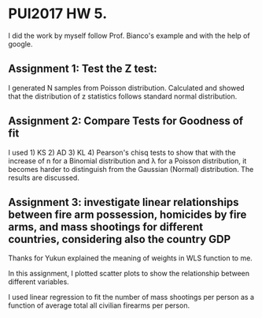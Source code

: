 # PUI2017 HW 5.

I did the work by myself follow Prof. Bianco's example and with the help of google.

## Assignment 1: Test the Z test: 

I generated N samples from Poisson distribution. Calculated and showed that the distribution of z statistics follows standard normal distribution.

## Assignment 2: Compare Tests for Goodness of fit

I used 1) KS 2) AD 3) KL 4) Pearson's chisq tests to show that with the increase of n for a Binomial distribution and λ for a Poisson distribution, it becomes harder to distinguish from the Gaussian (Normal) distribution. The results are discussed.

## Assignment 3: investigate linear relationships between fire arm possession, homicides by fire arms, and mass shootings for different countries, considering also the country GDP

Thanks for Yukun explained the meaning of weights in WLS function to me.

In this assignment, I plotted scatter plots to show the relationship between different variables.

I used linear regression to fit the number of mass shootings per person as a function of average total all civilian firearms per person.

